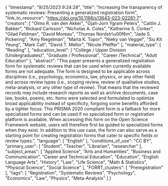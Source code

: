 {
    "timestamp": "9/25/2023 9:24:28",
    "title": "Increasing the transparency of systematic reviews: Presenting a generalized registration form",
    "link_to_resource": "https://doi.org/10.1186/s13643-023-02281-7",
    "creators": [
        "Olmo R. van den Akker",
        "Gjalt-Jorn Ygram Peters",
        "Caitlin J. Bakker",
        "Rickard Carlsson",
        "Nicholas A. Coles",
        "Katherine S. Corker",
        "Gilad Feldman",
        "David Moreau",
        "Thomas Nordstr\u00f6m",
        "Jade S. Pickering",
        "Amy Riegelman",
        "Marta K. Topor",
        "Nieky van Veggel",
        "Siu Kit Yeung",
        "Mark Call",
        "David T. Mellor",
        "Nicole Pfeiffer"
    ],
    "material_type": [
        "Reading"
    ],
    "education_level": [
        "College / Upper Division (Undergraduates)",
        "Graduate / Professional",
        "Career /Technical",
        "Adult Education"
    ],
    "abstract": "This paper presents a generalized registration form for systematic reviews that can be used when currently available forms are not adequate. The form is designed to be applicable across disciplines (i.e., psychology, economics, law, physics, or any other field) and across review types (i.e., scoping review, review of qualitative studies, meta-analysis, or any other type of review). That means that the reviewed records may include research reports as well as archive documents, case law, books, poems, etc. Items were selected and formulated to optimize broad applicability instead of specificity, forgoing some benefits afforded by a tighter focus. This PRISMA 2020 compliant form is a fallback for more specialized forms and can be used if no specialized form or registration platform is available. When accessing this form on the Open Science Framework website, users will therefore first be guided to specialized forms when they exist. In addition to this use case, the form can also serve as a starting point for creating registration forms that cater to specific fields or review types.",
    "language": [
        "English"
    ],
    "conditions_of_use": "CC BY",
    "primary_user": [
        "Student",
        "Teacher",
        "Librarian",
        "researcher"
    ],
    "subject_areas": [
        "Applied Science",
        "Arts and Humanities",
        "Business and Communication",
        "Career and Technical Education",
        "Education",
        "English Language Arts",
        "History",
        "Law",
        "Life Science",
        "Math & Statistics",
        "Physical Science",
        "Social Science"
    ],
    "FORRT_clusters": [
        "Preregistration"
    ],
    "tags": [
        "Registration",
        "Systematic Reviews",
        "Psychology",
        "Economics",
        "Law",
        "Physics",
        "Meta-Analysis"
    ]
}